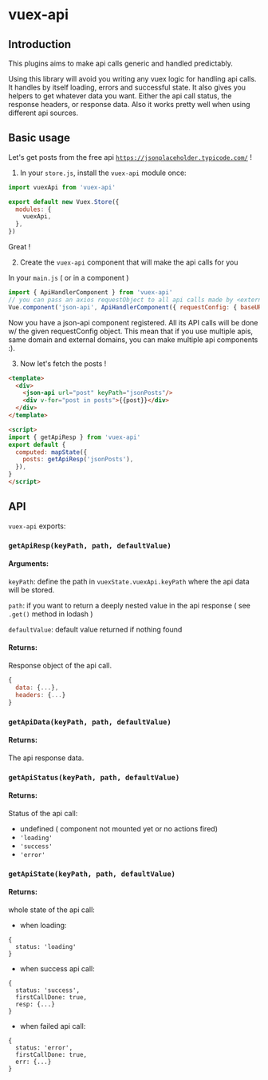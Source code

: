 # vuex-api
## Introduction
This plugins aims to make api calls generic and handled predictably.

Using this library will avoid you writing any vuex logic for handling api calls.
It handles by itself loading, errors and successful state.
It also gives you helpers to get whatever data you want. Either the api call status, the response headers, or response data.
Also it works pretty well when using different api sources.


## Basic usage
Let's get posts from the free api [`https://jsonplaceholder.typicode.com/`](https://jsonplaceholder.typicode.com/) !

1. In your `store.js`, install the `vuex-api` module once:
```javascript
import vuexApi from 'vuex-api'

export default new Vuex.Store({
  modules: {
    vuexApi,
  },
})
``` 

Great !

2. Create the `vuex-api` component that will make the api calls for you

In your `main.js` ( or in a component )
```javascript
import { ApiHandlerComponent } from 'vuex-api'
// you can pass an axios requestObject to all api calls made by <external-json-api/>
Vue.component('json-api', ApiHandlerComponent({ requestConfig: { baseURL: 'https://jsonplaceholder.typicode.com' } }))
```

Now you have a json-api component registered. All its API calls will be done w/ the given requestConfig object.
This mean that if you use multiple apis, same domain and external domains, you can make multiple api components :).

3. Now let's fetch the posts !

```html
<template>
  <div>
    <json-api url="post" keyPath="jsonPosts"/>
    <div v-for="post in posts">{{post}}</div>
  </div>
</template>

<script>
import { getApiResp } from 'vuex-api'
export default {
  computed: mapState({
    posts: getApiResp('jsonPosts'),
  }),
}
</script>
```

## API
`vuex-api` exports:

### `getApiResp(keyPath, path, defaultValue)`
#### Arguments:
`keyPath`: define the path in `vuexState.vuexApi.keyPath` where the api data will be stored.

`path`: if you want to return a deeply nested value in the api response ( see `.get()` method in lodash )

`defaultValue`: default value returned if nothing found
#### Returns:
Response object of the api call.
```javascript
{
  data: {...},
  headers: {...}
}
```

### `getApiData(keyPath, path, defaultValue)`
#### Returns:
The api response data.

 
### `getApiStatus(keyPath, path, defaultValue)`
#### Returns:
Status of the api call:
 - undefined ( component not mounted yet or no actions fired)
 - `'loading'`
 - `'success'`
 - `'error'`
 
 
### `getApiState(keyPath, path, defaultValue)`
#### Returns:
whole state of the api call:
- when loading:
```
{
  status: 'loading'
}
```
- when success api call:
```
{
  status: 'success',
  firstCallDone: true,
  resp: {...}
}
```

- when failed api call:
```
{
  status: 'error',
  firstCallDone: true,
  err: {...}
}
```
 
